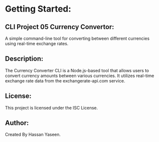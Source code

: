 # Getting Started:

## CLI Project 05 Currency Convertor:
A simple command-line tool for converting between different currencies using real-time exchange rates.

## Description:
The Currency Converter CLI is a Node.js-based tool that allows users to convert currency amounts between various currencies. It utilizes real-time exchange rate data from the exchangerate-api.com service.

## License:
This project is licensed under the ISC License.

## Author:
Created By Hassan Yaseen.